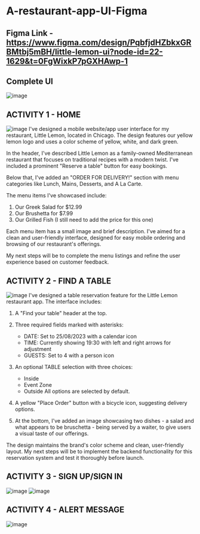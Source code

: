# A-restaurant-app-UI-Figma

## Figma Link - https://www.figma.com/design/PqbfjdHZbkxGRBMtbj5mBH/little-lemon-ui?node-id=22-1629&t=0FgWixkP7pGXHAwp-1

## Complete UI
![image](https://github.com/user-attachments/assets/73617b4a-5899-40a8-85a0-c7e1fe059910)


## ACTIVITY 1 - HOME
![image](https://github.com/user-attachments/assets/d599a34d-b945-4a0f-8a64-0ca9efc12845)
I've designed a mobile website/app user interface for my restaurant, Little Lemon, located in Chicago. The design features our yellow lemon logo and uses a color scheme of yellow, white, and dark green.

In the header, I've described Little Lemon as a family-owned Mediterranean restaurant that focuses on traditional recipes with a modern twist. I've included a prominent "Reserve a table" button for easy bookings.

Below that, I've added an "ORDER FOR DELIVERY!" section with menu categories like Lunch, Mains, Desserts, and A La Carte.

The menu items I've showcased include:

1. Our Greek Salad for $12.99
2. Our Brushetta for $7.99
3. Our Grilled Fish (I still need to add the price for this one)

Each menu item has a small image and brief description. I've aimed for a clean and user-friendly interface, designed for easy mobile ordering and browsing of our restaurant's offerings.

My next steps will be to complete the menu listings and refine the user experience based on customer feedback.

## ACTIVITY 2 - FIND A TABLE
![image](https://github.com/user-attachments/assets/e0c770f4-e416-4be4-8551-dced774e5f36)
I've designed a table reservation feature for the Little Lemon restaurant app. The interface includes:

1. A "Find your table" header at the top.

2. Three required fields marked with asterisks:
   - DATE: Set to 25/08/2023 with a calendar icon
   - TIME: Currently showing 19:30 with left and right arrows for adjustment
   - GUESTS: Set to 4 with a person icon

3. An optional TABLE selection with three choices:
   - Inside
   - Event Zone
   - Outside
   All options are selected by default.

4. A yellow "Place Order" button with a bicycle icon, suggesting delivery options.

5. At the bottom, I've added an image showcasing two dishes - a salad and what appears to be bruschetta - being served by a waiter, to give users a visual taste of our offerings.

The design maintains the brand's color scheme and clean, user-friendly layout. My next steps will be to implement the backend functionality for this reservation system and test it thoroughly before launch.

## ACTIVITY 3 - SIGN UP/SIGN IN
![image](https://github.com/user-attachments/assets/6f680d6e-fb4a-488a-b6f3-2f62946512e8)
![image](https://github.com/user-attachments/assets/216893af-3a77-4ff3-85b5-ed8377bfe872)

## ACTIVITY 4 - ALERT MESSAGE
![image](https://github.com/user-attachments/assets/7672104e-dd3b-4186-a5be-3b487b7b70d1)





